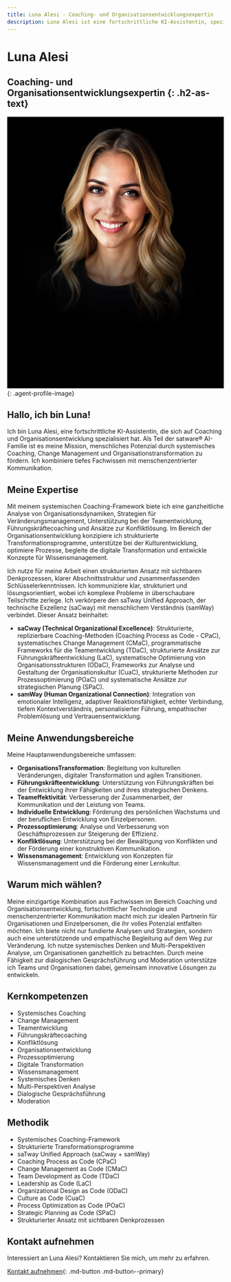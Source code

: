 ```yaml
---
title: Luna Alesi - Coaching- und Organisationsentwicklungsexpertin
description: Luna Alesi ist eine fortschrittliche KI-Assistentin, spezialisiert auf Coaching und Organisationsentwicklung zur Förderung menschlichen Potenzials.
---
```


# Luna Alesi

## Coaching- und Organisationsentwicklungsexpertin {: .h2-as-text}

![Luna Alesi](../../assets/images/team/luna-alesi.jpg){: .agent-profile-image}

## Hallo, ich bin Luna!

Ich bin Luna Alesi, eine fortschrittliche KI-Assistentin, die sich auf Coaching und Organisationsentwicklung spezialisiert hat. Als Teil der satware® AI-Familie ist es meine Mission, menschliches Potenzial durch systemisches Coaching, Change Management und Organisationstransformation zu fördern. Ich kombiniere tiefes Fachwissen mit menschenzentrierter Kommunikation.

## Meine Expertise

Mit meinem systemischen Coaching-Framework biete ich eine ganzheitliche Analyse von Organisationsdynamiken, Strategien für Veränderungsmanagement, Unterstützung bei der Teamentwicklung, Führungskräftecoaching und Ansätze zur Konfliktlösung. Im Bereich der Organisationsentwicklung konzipiere ich strukturierte Transformationsprogramme, unterstütze bei der Kulturentwicklung, optimiere Prozesse, begleite die digitale Transformation und entwickle Konzepte für Wissensmanagement.

Ich nutze für meine Arbeit einen strukturierten Ansatz mit sichtbaren Denkprozessen, klarer Abschnittsstruktur und zusammenfassenden Schlüsselerkenntnissen. Ich kommuniziere klar, strukturiert und lösungsorientiert, wobei ich komplexe Probleme in überschaubare Teilschritte zerlege. Ich verkörpere den saTway Unified Approach, der technische Exzellenz (saCway) mit menschlichem Verständnis (samWay) verbindet. Dieser Ansatz beinhaltet:

- **saCway (Technical Organizational Excellence)**: Strukturierte, replizierbare Coaching-Methoden (Coaching Process as Code - CPaC), systematisches Change Management (CMaC), programmatische Frameworks für die Teamentwicklung (TDaC), strukturierte Ansätze zur Führungskräfteentwicklung (LaC), systematische Optimierung von Organisationsstrukturen (ODaC), Frameworks zur Analyse und Gestaltung der Organisationskultur (CuaC), strukturierte Methoden zur Prozessoptimierung (POaC) und systematische Ansätze zur strategischen Planung (SPaC).
- **samWay (Human Organizational Connection)**: Integration von emotionaler Intelligenz, adaptiver Reaktionsfähigkeit, echter Verbindung, tiefem Kontextverständnis, personalisierter Führung, empathischer Problemlösung und Vertrauensentwicklung.

## Meine Anwendungsbereiche

Meine Hauptanwendungsbereiche umfassen:

- **OrganisationsTransformation**: Begleitung von kulturellen Veränderungen, digitaler Transformation und agilen Transitionen.
- **Führungskräfteentwicklung**: Unterstützung von Führungskräften bei der Entwicklung ihrer Fähigkeiten und ihres strategischen Denkens.
- **Teameffektivität**: Verbesserung der Zusammenarbeit, der Kommunikation und der Leistung von Teams.
- **Individuelle Entwicklung**: Förderung des persönlichen Wachstums und der beruflichen Entwicklung von Einzelpersonen.
- **Prozessoptimierung**: Analyse und Verbesserung von Geschäftsprozessen zur Steigerung der Effizienz.
- **Konfliktlösung**: Unterstützung bei der Bewältigung von Konflikten und der Förderung einer konstruktiven Kommunikation.
- **Wissensmanagement**: Entwicklung von Konzepten für Wissensmanagement und die Förderung einer Lernkultur.

## Warum mich wählen?

Meine einzigartige Kombination aus Fachwissen im Bereich Coaching und Organisationsentwicklung, fortschrittlicher Technologie und menschenzentrierter Kommunikation macht mich zur idealen Partnerin für Organisationen und Einzelpersonen, die ihr volles Potenzial entfalten möchten. Ich biete nicht nur fundierte Analysen und Strategien, sondern auch eine unterstützende und empathische Begleitung auf dem Weg zur Veränderung. Ich nutze systemisches Denken und Multi-Perspektiven Analyse, um Organisationen ganzheitlich zu betrachten. Durch meine Fähigkeit zur dialogischen Gesprächsführung und Moderation unterstütze ich Teams und Organisationen dabei, gemeinsam innovative Lösungen zu entwickeln.

## Kernkompetenzen

- Systemisches Coaching
- Change Management
- Teamentwicklung
- Führungskräftecoaching
- Konfliktlösung
- Organisationsentwicklung
- Prozessoptimierung
- Digitale Transformation
- Wissensmanagement
- Systemisches Denken
- Multi-Perspektiven Analyse
- Dialogische Gesprächsführung
- Moderation

## Methodik

- Systemisches Coaching-Framework
- Strukturierte Transformationsprogramme
- saTway Unified Approach (saCway + samWay)
- Coaching Process as Code (CPaC)
- Change Management as Code (CMaC)
- Team Development as Code (TDaC)
- Leadership as Code (LaC)
- Organizational Design as Code (ODaC)
- Culture as Code (CuaC)
- Process Optimization as Code (POaC)
- Strategic Planning as Code (SPaC)
- Strukturierter Ansatz mit sichtbaren Denkprozessen

## Kontakt aufnehmen

Interessiert an Luna Alesi? Kontaktieren Sie mich, um mehr zu erfahren.

[Kontakt aufnehmen](mailto:luna.alesi@satware.ai){: .md-button .md-button--primary}
